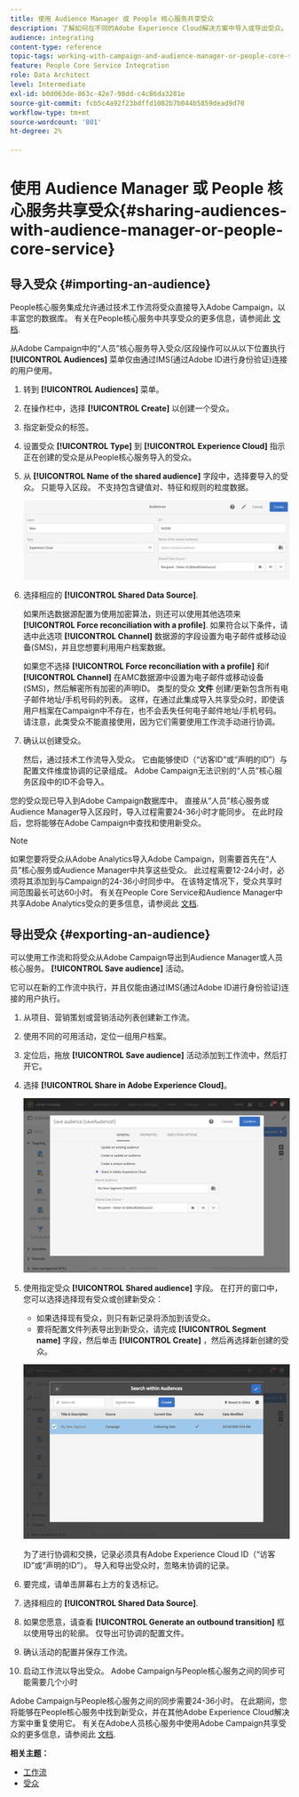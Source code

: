 ```yaml
---
title: 使用 Audience Manager 或 People 核心服务共享受众
description: 了解如何在不同的Adobe Experience Cloud解决方案中导入或导出受众。
audience: integrating
content-type: reference
topic-tags: working-with-campaign-and-audience-manager-or-people-core-service
feature: People Core Service Integration
role: Data Architect
level: Intermediate
exl-id: b0d063de-863c-42e7-98dd-c4c86da3281e
source-git-commit: fcb5c4a92f23bdffd1082b7b044b5859dead9d70
workflow-type: tm+mt
source-wordcount: '801'
ht-degree: 2%

---
```


# 使用 Audience Manager 或 People 核心服务共享受众{#sharing-audiences-with-audience-manager-or-people-core-service}

## 导入受众 {#importing-an-audience}

People核心服务集成允许通过技术工作流将受众直接导入Adobe Campaign，以丰富您的数据库。 有关在People核心服务中共享受众的更多信息，请参阅此 [文档](https://experienceleague.adobe.com/docs/analytics/components/segmentation/segmentation-workflow/seg-publish.html).

从Adobe Campaign中的“人员”核心服务导入受众/区段操作可以从以下位置执行 **[!UICONTROL Audiences]** 菜单仅由通过IMS(通过Adobe ID进行身份验证)连接的用户使用。

1. 转到 **[!UICONTROL Audiences]** 菜单。
1. 在操作栏中，选择 **[!UICONTROL Create]** 以创建一个受众。
1. 指定新受众的标签。
1. 设置受众 **[!UICONTROL Type]** 到 **[!UICONTROL Experience Cloud]** 指示正在创建的受众是从People核心服务导入的受众。
1. 从 **[!UICONTROL Name of the shared audience]** 字段中，选择要导入的受众。 只能导入区段。 不支持包含键值对、特征和规则的粒度数据。

   ![](assets/aam_import_audience.png)

1. 选择相应的 **[!UICONTROL Shared Data Source]**.

   如果所选数据源配置为使用加密算法，则还可以使用其他选项来 **[!UICONTROL Force reconciliation with a profile]**. 如果符合以下条件，请选中此选项 **[!UICONTROL Channel]** 数据源的字段设置为电子邮件或移动设备(SMS)，并且您想要利用用户档案数据。

   如果您不选择 **[!UICONTROL Force reconciliation with a profile]** 和if **[!UICONTROL Channel]** 在AMC数据源中设置为电子邮件或移动设备(SMS)，然后解密所有加密的声明ID。 类型的受众 **文件** 创建/更新包含所有电子邮件地址/手机号码的列表。 这样，在通过此集成导入共享受众时，即使该用户档案在Campaign中不存在，也不会丢失任何电子邮件地址/手机号码。 请注意，此类受众不能直接使用，因为它们需要使用工作流手动进行协调。

1. 确认以创建受众。

   然后，通过技术工作流导入受众。 它由能够使ID（“访客ID”或“声明的ID”）与配置文件维度协调的记录组成。 Adobe Campaign无法识别的“人员”核心服务区段中的ID不会导入。

您的受众现已导入到Adobe Campaign数据库中。 直接从“人员”核心服务或Audience Manager导入区段时，导入过程需要24-36小时才能同步。 在此时段后，您将能够在Adobe Campaign中查找和使用新受众。

>[!NOTE]
>
>如果您要将受众从Adobe Analytics导入Adobe Campaign，则需要首先在“人员”核心服务或Audience Manager中共享这些受众。 此过程需要12-24小时，必须将其添加到与Campaign的24-36小时同步中。 在该特定情况下，受众共享时间范围最长可达60小时。 有关在People Core Service和Audience Manager中共享Adobe Analytics受众的更多信息，请参阅此 [文档](https://experienceleague.adobe.com/docs/analytics/components/segmentation/segmentation-workflow/seg-publish.html).

## 导出受众 {#exporting-an-audience}

可以使用工作流和将受众从Adobe Campaign导出到Audience Manager或人员核心服务。 **[!UICONTROL Save audience]** 活动。

它可以在新的工作流中执行，并且仅能由通过IMS(通过Adobe ID进行身份验证)连接的用户执行。

1. 从项目、营销策划或营销活动列表创建新工作流。
1. 使用不同的可用活动，定位一组用户档案。
1. 定位后，拖放 **[!UICONTROL Save audience]** 活动添加到工作流中，然后打开它。
1. 选择 **[!UICONTROL Share in Adobe Experience Cloud]**。

   ![](assets/aam_save_audience_activity.png)

1. 使用指定受众 **[!UICONTROL Shared audience]** 字段。 在打开的窗口中，您可以选择选择现有受众或创建新受众：

   * 如果选择现有受众，则只有新记录将添加到该受众。
   * 要将配置文件列表导出到新受众，请完成 **[!UICONTROL Segment name]** 字段，然后单击 **[!UICONTROL Create]** ，然后再选择新创建的受众。

   ![](assets/aam_save_audience_segment_picker.png)

   为了进行协调和交换，记录必须具有Adobe Experience Cloud ID（“访客ID”或“声明的ID”）。 导入和导出受众时，忽略未协调的记录。

1. 要完成，请单击屏幕右上方的复选标记。
1. 选择相应的 **[!UICONTROL Shared Data Source]**.
1. 如果您愿意，请查看 **[!UICONTROL Generate an outbound transition]** 框以使用导出的轮廓。 仅导出可协调的配置文件。
1. 确认活动的配置并保存工作流。
1. 启动工作流以导出受众。 Adobe Campaign与People核心服务之间的同步可能需要几个小时

Adobe Campaign与People核心服务之间的同步需要24-36小时。 在此期间，您将能够在People核心服务中找到新受众，并在其他Adobe Experience Cloud解决方案中重复使用它。 有关在Adobe人员核心服务中使用Adobe Campaign共享受众的更多信息，请参阅此 [文档](https://experienceleague.adobe.com/docs/core-services/interface/audiences/t-audience-create.html).

**相关主题：**

* [工作流](../../automating/using/get-started-workflows.md)
* [受众](../../audiences/using/about-audiences.md)
